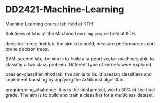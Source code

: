 # DD2421-Machine-Learning
Machine Learning course lab held at KTH

Solutions of labs of the Machine Learning course held at KTH.

decision-trees: first lab, the aim is to build, measure performances and prune decison trees.

SVM: second lab, the aim is to build a support vector machines able to classifiy a two class problem. Different type of kernels were explored.

baesian-classifier: third lab, the aim is to build baesian classifiers and implement boosting by applying the Adaboost algorithm.

programming_challenge: this is the final project, worth 30% of the final grade. The aim is to build and train a classifier for a multiclass dataset. 
